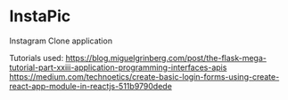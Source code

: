 # InstaPic
Instagram Clone application

Tutorials used:
https://blog.miguelgrinberg.com/post/the-flask-mega-tutorial-part-xxiii-application-programming-interfaces-apis
https://medium.com/technoetics/create-basic-login-forms-using-create-react-app-module-in-reactjs-511b9790dede
